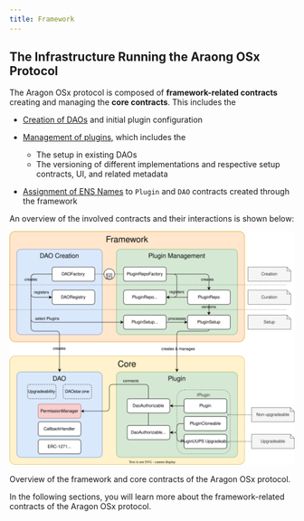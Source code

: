 ```yaml
---
title: Framework
---
```


## The Infrastructure Running the Araong OSx Protocol

The Aragon OSx protocol is composed of **framework-related contracts** creating and managing the **core contracts**. This includes the

- [Creation of DAOs](01-dao-creation/index.md) and initial plugin configuration
- [Management of plugins](02-plugin-management/index.md), which includes the

  - The setup in existing DAOs
  - The versioning of different implementations and respective setup contracts, UI, and related metadata

- [Assignment of ENS Names](./03-ens-names.md) to `Plugin` and `DAO` contracts created through the framework

An overview of the involved contracts and their interactions is shown below:

<div class="center-column">

![](aragon-os-infrastructure-core-overview.drawio.svg)

<p class="caption">
  Overview of the framework and core contracts of the Aragon OSx protocol.
</p>

</div>

In the following sections, you will learn more about the framework-related contracts of the Aragon OSx protocol.

